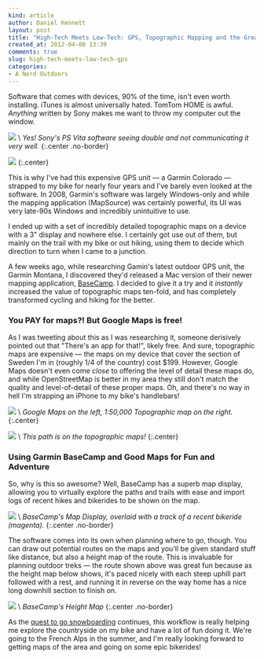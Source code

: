 ```yaml
---
kind: article
author: Daniel Kennett
layout: post
title: "High-Tech Meets Low-Tech: GPS, Topographic Mapping and the Great Outdoors"
created_at: 2012-04-08 13:39
comments: true
slug: high-tech-meets-low-tech-gps
categories: 
- A Nerd Outdoors
---
```


Software that comes with devices, 90% of the time, isn't even worth installing. iTunes is almost universally hated. TomTom HOME is awful. *Anything* written by Sony makes me want to throw my computer out the window.

<img src="http://ikennd.ac/pictures/vita/YES.png" /> \\
 *Yes! Sony's PS Vita software seeing double and not communicating it very well.* 
{:.center .no-border}

[<img src="http://pcdn.500px.net/6401871/f70b5bb699ca7bfe9f4317a2107a72ea5b015cd6/4.jpg" />](http://500px.com/photo/6401871/)
{:.center}

This is why I've had this expensive GPS unit — a Garmin Colorado — strapped to my bike for nearly four years and I've barely even looked at the software. In 2008, Garmin's software was largely Windows-only and while the mapping application (MapSource) was certainly powerful, its UI was very late-90s Windows and incredibly unintuitive to use.

I ended up with a set of incredibly detailed topographic maps on a device with a 3" display and nowhere else. I certainly got use out of them, but mainly on the trail with my bike or out hiking, using them to decide which direction to turn when I came to a junction.

A few weeks ago, while researching Gamin's latest outdoor GPS unit, the Garmin Montana, I discovered they'd released a Mac version of their newer mapping application, [BaseCamp](http://www.garmin.com/us/products/onthetrail/BaseCamp). I decided to give it a try and it *instantly* increased the value of topographic maps ten-fold, and has completely transformed cycling and hiking for the better.

### You PAY for maps?! But Google Maps is free! ###

As I was tweeting about this as I was researching it, someone derisively pointed out that "There's an app for that!", likely free. And sure, topographic maps are expensive — the maps on my device that cover the section of Sweden I'm in (roughly 1/4 of the country) cost $199. However, Google Maps doesn't even come *close* to offering the level of detail these maps do, and while OpenStreetMap is better in my area they still don't match the quality and level-of-detail of these proper maps. Oh, and there's no way in hell I'm strapping an iPhone to my bike's handlebars!

<img src="http://ikennd.ac/pictures/mapping/GoogleVsTopo.png" /> \\
 *Google Maps on the left, 1:50,000 Topographic map on the right.* 
{:.center}

[<img src="http://pcdn.500px.net/6402371/a886f9278fdadab7b243dc3096e89f09554ad080/4.jpg" />](http://500px.com/photo/6402371/) \\
 *This path is on the topographic maps!* 
{:.center}

### Using Garmin BaseCamp and Good Maps for Fun and Adventure ###

So, why is this so awesome? Well, BaseCamp has a superb map display, allowing you to virtually explore the paths and trails with ease and import logs of recent hikes and bikerides to be shown on the map. 

<img src="http://ikennd.ac/pictures/mapping/BasecampBikeride.png" /> \\
 *BaseCamp's Map Display, overlaid with a track of a recent bikeride (magenta).* 
{:.center .no-border}

The software comes into its own when planning where to go, though. You can draw out potential routes on the maps and you'll be given standard stuff like distance, but also a height map of the route. This is invaluable for planning outdoor treks — the route shown above was great fun because as the height map below shows, it's paced nicely with each steep uphill part followed with a rest, and running it in reverse on the way home has a nice long downhill section to finish on.

<img src="http://ikennd.ac/pictures/mapping/BasecampHeightProfile.png" /> \\
 *BaseCamp's Height Map* 
{:.center .no-border}

As the [quest to go snowboarding](http://ikennd.ac/blog/2012/03/public-shaming-the-only-way/) continues, this workflow is really helping me explore the countryside on my bike and have a lot of fun doing it. We're going to the French Alps in the summer, and I'm really looking forward to getting maps of the area and going on some epic bikerides!


